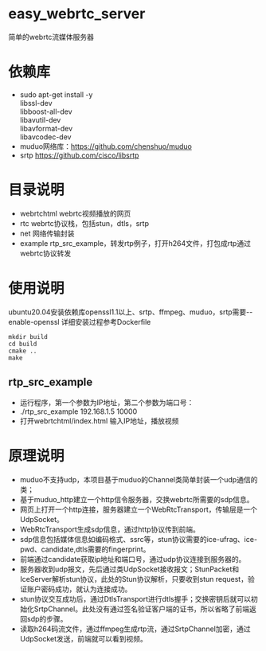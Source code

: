 # easy_webrtc_server
简单的webrtc流媒体服务器

# 依赖库
* sudo apt-get install -y \
    libssl-dev \
    libboost-all-dev \
		libavutil-dev \
		libavformat-dev \
		libavcodec-dev  
* muduo网络库：https://github.com/chenshuo/muduo
* srtp https://github.com/cisco/libsrtp
 
# 目录说明
* webrtchtml webrtc视频播放的网页 
* rtc webrtc协议栈，包括stun，dtls，srtp  
* net 网络传输封装  
* example rtp_src_example，转发rtp例子，打开h264文件，打包成rtp通过webrtc协议转发

# 使用说明
ubuntu20.04安装依赖库openssl1.1以上、srtp、ffmpeg、muduo，srtp需要--enable-openssl
详细安装过程参考Dockerfile
```
mkdir build  
cd build   
cmake ..  
make  
```  
## rtp_src_example
* 运行程序，第一个参数为IP地址，第二个参数为端口号：
* ./rtp_src_example 192.168.1.5 10000
* 打开webrtchtml/index.html 输入IP地址，播放视频

# 原理说明
* muduo不支持udp，本项目基于muduo的Channel类简单封装一个udp通信的类；  
* 基于muduo_http建立一个http信令服务器，交换webrtc所需要的sdp信息。  
* 网页上打开一个http连接，服务器建立一个WebRtcTransport，传输层是一个UdpSocket。  
* WebRtcTransport生成sdp信息，通过http协议传到前端。    
* sdp信息包括媒体信息如编码格式、ssrc等，stun协议需要的ice-ufrag、ice-pwd、candidate,dtls需要的fingerprint。  
* 前端通过candidate获取ip地址和端口号，通过udp协议连接到服务器的。  
* 服务器收到udp报文，先后通过类UdpSocket接收报文；StunPacket和IceServer解析stun协议，此处的Stun协议解析，只要收到stun request，验证账户密码成功，就认为连接成功。
* stun协议交互成功后，通过DtlsTransport进行dtls握手；交换密钥后就可以初始化SrtpChannel。此处没有通过签名验证客户端的证书，所以省略了前端返回sdp的步骤。  
* 读取h264码流文件，通过ffmpeg生成rtp流，通过SrtpChannel加密，通过UdpSocket发送，前端就可以看到视频。  
